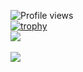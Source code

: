 ![Profile views](https://gpvc.arturio.dev/dev-ahmedhany)
<br/>
[![trophy](https://github-profile-trophy.vercel.app/?username=dev-ahmedhany)](https://github.com/ryo-ma/github-profile-trophy)
<br/>
<a href="https://github.com/dev-ahmedhany">
  <img align="center" src="https://github-readme-stats.vercel.app/api?username=dev-ahmedhany&count_private=true&hide=stars&theme=dark" />
</a>
<br/>
<br/>
<a href="https://github.com/dev-ahmedhany">
  <img align="center" src="https://github-readme-stats.vercel.app/api/top-langs/?username=dev-ahmedhany&layout=compact&theme=dark&langs_count=4" />
</a>
